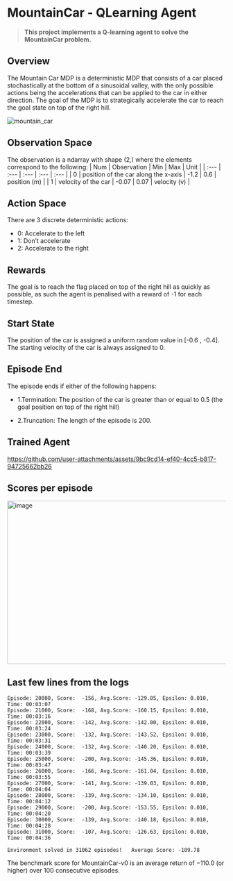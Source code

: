 # MountainCar - QLearning Agent

> **This project implements a Q-learning agent to solve the MountainCar problem.**

## Overview

The Mountain Car MDP is a deterministic MDP that consists of a car placed stochastically at the bottom of a sinusoidal valley, with the only possible actions being the accelerations that can be applied to the car in either direction. The goal of the MDP is to strategically accelerate the car to reach the goal state on top of the right hill.


![mountain_car](https://github.com/user-attachments/assets/e2516b4d-2cb0-4b09-96f9-290c5eba1da8)

## Observation Space

The observation is a ndarray with shape (2,) where the elements correspond to the following:
| Num | Observation | Min | Max | Unit |
| :--- | :--- | :--- | :--- | :--- |
| 0 | position of the car along the x-axis | -1.2 | 0.6 | position (m) |
| 1 | velocity of the car | -0.07 | 0.07 | velocity (v) |


## Action Space

There are 3 discrete deterministic actions:  
- 0: Accelerate to the left
- 1: Don’t accelerate
- 2: Accelerate to the right

## Rewards

The goal is to reach the flag placed on top of the right hill as quickly as possible, as such the agent is penalised with a reward of -1 for each timestep.

## Start State

The position of the car is assigned a uniform random value in [-0.6 , -0.4]. The starting velocity of the car is always assigned to 0.

## Episode End

The episode ends if either of the following happens:

- 1.Termination: The position of the car is greater than or equal to 0.5 (the goal position on top of the right hill)

- 2.Truncation: The length of the episode is 200.

## Trained Agent

https://github.com/user-attachments/assets/9bc9cd14-ef40-4cc5-b817-94725662bb26

## Scores per episode

<img width="1807" height="376" alt="image" src="https://github.com/user-attachments/assets/0dd2beb5-be79-4f91-b158-9c24516d01a2" />


## Last few lines from the logs

```
Episode: 20000, Score:  -156, Avg.Score: -129.05, Epsilon: 0.010, Time: 00:03:07
Episode: 21000, Score:  -168, Avg.Score: -160.15, Epsilon: 0.010, Time: 00:03:16
Episode: 22000, Score:  -142, Avg.Score: -142.00, Epsilon: 0.010, Time: 00:03:24
Episode: 23000, Score:  -132, Avg.Score: -143.52, Epsilon: 0.010, Time: 00:03:31
Episode: 24000, Score:  -132, Avg.Score: -140.20, Epsilon: 0.010, Time: 00:03:39
Episode: 25000, Score:  -200, Avg.Score: -145.36, Epsilon: 0.010, Time: 00:03:47
Episode: 26000, Score:  -166, Avg.Score: -161.04, Epsilon: 0.010, Time: 00:03:55
Episode: 27000, Score:  -141, Avg.Score: -139.03, Epsilon: 0.010, Time: 00:04:04
Episode: 28000, Score:  -139, Avg.Score: -134.10, Epsilon: 0.010, Time: 00:04:12
Episode: 29000, Score:  -200, Avg.Score: -153.55, Epsilon: 0.010, Time: 00:04:20
Episode: 30000, Score:  -139, Avg.Score: -140.18, Epsilon: 0.010, Time: 00:04:28
Episode: 31000, Score:  -107, Avg.Score: -126.63, Epsilon: 0.010, Time: 00:04:36

Environment solved in 31062 episodes!	Average Score: -109.78
```

The benchmark score for MountainCar-v0 is an average return of −110.0 (or higher) over 100 consecutive episodes.
